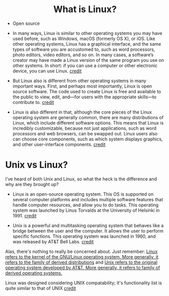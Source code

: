 <h1 align="center">What is Linux?</h1></center>

- Open source
- In many ways, Linux is similar to other operating systems you may have used before, such as Windows, macOS (formerly OS X), or iOS. Like other operating systems, Linux has a graphical interface, and the same types of software you are accustomed to, such as word processors, photo editors, video editors, and so on. In many cases, a software’s creator may have made a Linux version of the same program you use on other systems. In short: if you can use a computer or other electronic device, you can use Linux. [credit](https://opensource.com/resources/linux)

- But Linux also is different from other operating systems in many important ways. First, and perhaps most importantly, Linux is open source software. The code used to create Linux is free and available to the public to view, edit, and—for users with the appropriate skills—to contribute to. [credit](https://opensource.com/resources/linux)

- Linux is also different in that, although the core pieces of the Linux operating system are generally common, there are many distributions of Linux, which include different software options. This means that Linux is incredibly customizable, because not just applications, such as word processors and web browsers, can be swapped out. Linux users also can choose core components, such as which system displays graphics, and other user-interface components. [credit](https://opensource.com/resources/linux)

# Unix vs Linux?
I've heard of both Unix and Linux, so what the heck is the difference and why are they brought up?
- Linux is an open-source operating system. This OS is supported on several computer platforms and includes multiple software features that handle computer resources, and allow you to do tasks. This operating system was launched by Linus Torvalds at the University of Helsinki in 1991. [credit](https://byjus.com/gate/difference-between-unix-and-linux/#:~:text=Basic%20Definition-,Linux%20is%20an%20open%2Dsource%20operating%20system.,the%20user%20and%20the%20computer.)

- Unix is a powerful and multitasking operating system that behaves like a bridge between the user and the computer. It allows the user to perform specific functions. This operating system was launched in 1960, and was released by AT&T Bell Labs. [credit](https://byjus.com/gate/difference-between-unix-and-linux/#:~:text=Basic%20Definition-,Linux%20is%20an%20open%2Dsource%20operating%20system.,the%20user%20and%20the%20computer.)

Alas, there's nothing to really be concerned about. Just remember: [Linux refers to the kernel of the GNU/Linux operating system. More generally, it refers to the family of derived distributions](https://www.softwaretestinghelp.com/unix-vs-linux/#Difference_Between_Unix_and_Linux) and [Unix refers to the original operating system developed by AT&T. More generally, it refers to family of derived operating systems.](https://www.softwaretestinghelp.com/unix-vs-linux/#Difference_Between_Unix_and_Linux)

Linux was designed considering UNIX compatability; it's functionality list is quite similar to that of UNIX [credit](https://www.tutorialspoint.com/operating_system/os_linux.htm)
